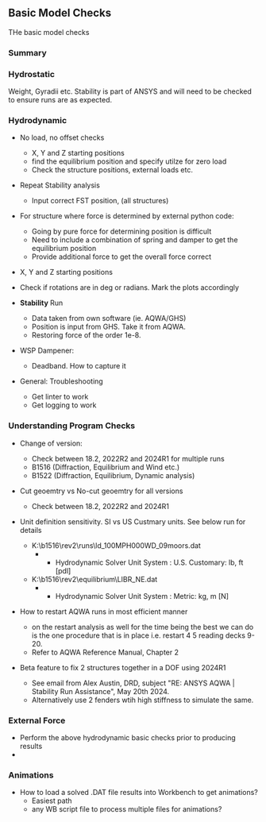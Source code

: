 ## Basic Model Checks

THe basic model checks

### Summary

### Hydrostatic

Weight, Gyradii etc. Stability is part of ANSYS and will need to be checked to ensure runs are as expected.

### Hydrodynamic

- No load, no offset checks
  - X, Y and Z starting positions
  - find the equilibrium position and specify utilze for zero load
  - Check the structure positions, external loads etc.

- Repeat Stability analysis
  - Input correct FST position, (all structures)

- For structure where force is determined by external python code:
  - Going by pure force for determining position is difficult
  - Need to include a combination of spring and damper to get the equilibrium position
  - Provide additional force to get the overall force correct

- X, Y and Z starting positions
- Check if rotations are in deg or radians. Mark the plots accordingly

- **Stability** Run
  - Data taken from own software (ie. AQWA/GHS)
  - Position is input from GHS. Take it from AQWA.
  - Restoring force of the order 1e-8.

- WSP Dampener:
  - Deadband. How to capture it

- General: Troubleshooting
  - Get linter to work
  - Get logging to work

### Understanding Program Checks

- Change of version:
  - Check between 18.2, 2022R2 and 2024R1 for multiple runs
  - B1516 (Diffraction, Equilibrium and Wind etc.)
  - B1522 (Diffraction, Equilibrium, Dynamic analysis)

- Cut geoemtry vs No-cut geoemtry for all versions
  - Check between 18.2, 2022R2 and 2024R1

- Unit definition sensitivity. SI vs US Custmary units. See below run for details
  - K:\b1516\rev2\runs\ld_100MPH000WD_09moors.dat
    - * Hydrodynamic Solver Unit System : U.S. Customary: lb, ft [pdl]
  - K:\b1516\rev2\equilibrium\LIBR_NE.dat
    - * Hydrodynamic Solver Unit System : Metric: kg, m [N]

- How to restart AQWA runs in most efficient manner
  - on the restart analysis as well for the time being the best we can do is the one procedure that is in place i.e. restart 4 5 reading decks 9-20.
  - Refer to AQWA Reference Manual, Chapter 2

- Beta feature to fix 2 structures together in a DOF using 2024R1
  - See email from Alex Austin, DRD, subject "RE: ANSYS AQWA | Stability Run Assistance", May 20th 2024.
  - Alternatively use 2 fenders wtih high stiffness to simulate the same.

### External Force

- Perform the above hydrodynamic basic checks prior to producing results
-

### Animations

- How to load a solved .DAT file results into Workbench to get animations?
  - Easiest path
  - any WB script file to process multiple files for animations?
